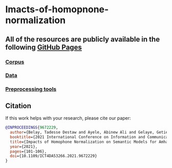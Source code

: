 # Imacts-of-homopnone-normalization
## All of the resources are publicly available in the following [GitHub Pages](https://github.com/uhh-lt/amharicmodels) 

### [Corpus](https://data.mendeley.com/datasets/dtywyf3sth/1) <br/>
### [Data](https://github.com/uhh-lt/amharicmodels/tree/master/data) <br/>
### [Preprocessing tools](https://github.com/uhh-lt/amharicmodels/tree/master/normalization) <br/>


## Citation

If this work helps with your research, please cite our paper:

```bibtex
@INPROCEEDINGS{9672229,
  author={Belay, Tadesse Destaw and Ayele, Abinew Ali and Gelaye, Getie and Yimam, Seid Muhie and Biemann, Chris},
  booktitle={2021 International Conference on Information and Communication Technology for Development for Africa (ICT4DA)}, 
  title={Impacts of Homophone Normalization on Semantic Models for Amharic}, 
  year={2021},
  pages={101-106},
  doi={10.1109/ICT4DA53266.2021.9672229}
}
```
